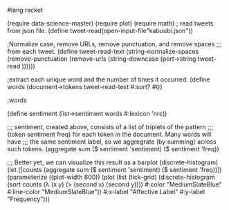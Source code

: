#lang racket

(require data-science-master)
(require plot)
(require math)
; read tweets from json file.
(define tweet-read(open-input-file"kabuubi.json"))

;Normalize case, remove URLs, remove punctuation, and remove spaces
;;; from each tweet.
(define tweet-read-text (string-normalize-spaces
		   (remove-punctuation
                    (remove-urls
		    (string-downcase (port->string tweet-read ))))))

;extract each unique word and the number of times it occurred.
(define words (document->tokens tweet-read-text #:sort? #t))

;words

(define sentiment (list->sentiment words #:lexicon 'nrc))



;;; sentiment, created above, consists of a list of triplets of the pattern
;;; (token sentiment freq) for each token in the document. Many words will have 
;;; the same sentiment label, so we aggregrate (by summing) across such tokens.
(aggregate sum ($ sentiment 'sentiment) ($ sentiment 'freq))


;;; Better yet, we can visualize this result as a barplot (discrete-histogram)
(let ([counts (aggregate sum ($ sentiment 'sentiment) ($ sentiment 'freq))])
  (parameterize ((plot-width 800))
    (plot (list
	   (tick-grid)
	   (discrete-histogram
	    (sort counts (λ (x y) (> (second x) (second y))))
	    #:color "MediumSlateBlue"
	    #:line-color "MediumSlateBlue"))
	  #:x-label "Affective Label"
	  #:y-label "Frequency")))

